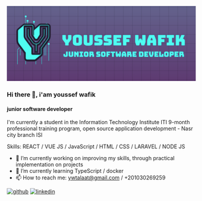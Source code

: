 ![junior software developer](https://github.com/youssefwt/youssefwt/blob/main/logo.PNG)
### Hi there 👋, i'am youssef wafik
#### junior software developer


I'm currently a student in the Information Technology Institute ITI 9-month professional training program, open source application development - Nasr city branch ISI



Skills: REACT / VUE JS /  JavaScript / HTML / CSS / LARAVEL / NODE JS

- 🔭 I’m currently working on improving my skills, through practical implementation on projects 
- 🌱 I’m currently learning TypeScript / docker 
- 📫 How to reach me: ywtalaat@gmail.com / +201030269259 


[<img src='https://cdn.jsdelivr.net/npm/simple-icons@3.0.1/icons/github.svg' alt='github' height='40'>](https://github.com/youssefwt)  [<img src='https://cdn.jsdelivr.net/npm/simple-icons@3.0.1/icons/linkedin.svg' alt='linkedin' height='40'>](https://www.linkedin.com/in/youssef-wafik/)  

